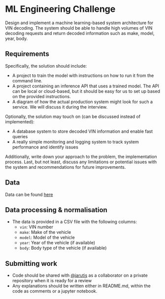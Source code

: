 # ML Engineering Challenge
Design and implement a machine learning-based system architecture for VIN decoding. The system should be able to handle high volumes of VIN decoding requests and return decoded information such as make, model, year, body.

## Requirements
Specifically, the solution should include:
- A project to train the model with instructions on how to run it from the command line.
- A project containing an inference API that uses a trained model. The API can be local or cloud-based, but it should be easy for us to set up based on the provided instructions.
- A diagram of how the actual production system might look for such a service. We will discuss it during the interview.

Optionally, the solution may touch on (can be discussed instead of implemented):
- A database system to store decoded VIN information and enable fast queries
- A really simple monitoring and logging system to track system performance and identify issues

Additionally, write down your approach to the problem, the implementation process. Last, but not least, discuss any limitations or potential issues with the system and recommendations for future improvements.

## Data
Data can be found [here](data/ml-engineer-challenge-redacted-data.csv)

## Data processing & normalisation
- The data is provided in a CSV file with the following columns:
    - `vin`: VIN number
    - `make`: Make of the vehicle
    - `model`: Model of the vehicle
    - `year`: Year of the vehicle (if available)
    - `body`: Body type of the vehicle (if available)

## Submitting work
- Code should be shared with [@jarutis](https://github.com/jarutis) as a collaborator on a private repository when it is ready for a review
- Any explanations should be written either in README.md, within the code as comments or a jupyter notebook. 
